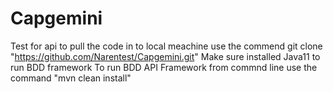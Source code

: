 # Capgemini
Test for api to pull the code in to local meachine use the commend git clone "https://github.com/Narentest/Capgemini.git"
Make sure installed Java11 to run BDD framework
To run BDD API Framework from commnd line use the command  "mvn clean install" 
